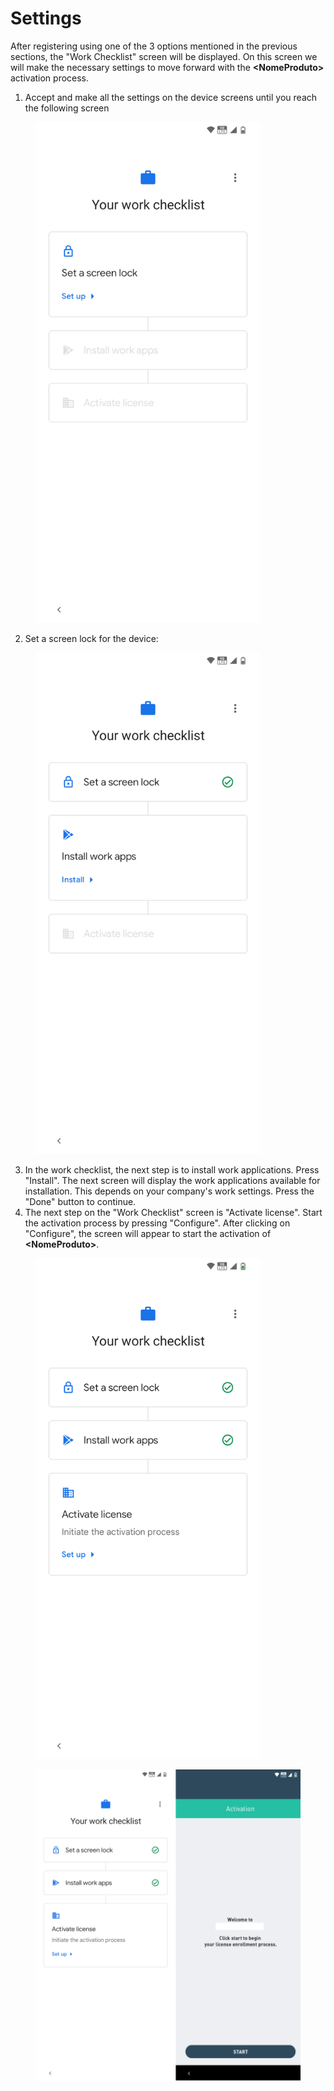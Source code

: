 # Settings

After registering using one of the 3 options mentioned in the previous sections, the "Work Checklist" screen will be displayed. On this screen we will make the necessary settings to move forward with the **\<NomeProduto>** activation process.

1. Accept and make all the settings on the device screens until you reach the following screen

<figure><img src="../.gitbook/assets/Screenshot_20240216-190234.png" alt="" width="360"><figcaption></figcaption></figure>

2. Set a screen lock for the device:

<figure><img src="../.gitbook/assets/Screenshot_20240216-190254 (1).png" alt="" width="360"><figcaption></figcaption></figure>

3. In the work checklist, the next step is to install work applications. Press "Install". The next screen will display the work applications available for installation. This depends on your company's work settings. Press the "Done" button to continue.
4. The next step on the "Work Checklist" screen is "Activate license". Start the activation process by pressing "Configure". After clicking on "Configure", the screen will appear to start the activation of **\<NomeProduto>**.

<figure><img src="../.gitbook/assets/Screenshot_20240216-190433 (2).png" alt="" width="360"><figcaption></figcaption></figure>

<figure><img src="../.gitbook/assets/Screenshot_20240216-190433 (1).png" alt=""><figcaption></figcaption></figure>
